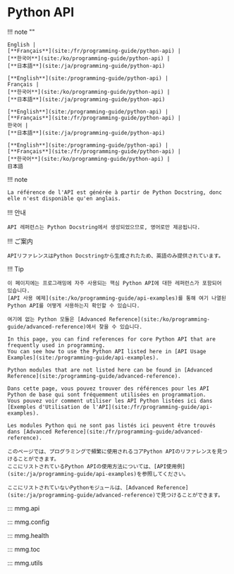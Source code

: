 <!---------------------------->
<!-- multilingual suffix: en, fr, ko, ja -->
<!---------------------------->
# Python API

<!-- [ignore] -->
<!-- See: https://mkdocstrings.github.io/python/usage/ -->

<!-- [common] -->
!!! note ""

<!-- [en] -->
    English |
    [**Français**](site:/fr/programming-guide/python-api) |
    [**한국어**](site:/ko/programming-guide/python-api) |
    [**日本語**](site:/ja/programming-guide/python-api)
<!-- [fr] -->
    [**English**](site:/programming-guide/python-api) |
    Français |
    [**한국어**](site:/ko/programming-guide/python-api) |
    [**日本語**](site:/ja/programming-guide/python-api)
<!-- [ko] -->
    [**English**](site:/programming-guide/python-api) |
    [**Français**](site:/fr/programming-guide/python-api) |
    한국어 |
    [**日本語**](site:/ja/programming-guide/python-api)
<!-- [ja] -->
    [**English**](site:/programming-guide/python-api) |
    [**Français**](site:/fr/programming-guide/python-api) |
    [**한국어**](site:/ko/programming-guide/python-api) |
    日本語
<!-- [common] -->

<!-- [en] -->
<!-- [fr] -->
!!! note

    La référence de l'API est générée à partir de Python Docstring, donc elle n'est disponible qu'en anglais.
<!-- [ko] -->
!!! 안내

    API 레퍼런스는 Python Docstring에서 생성되었으므로, 영어로만 제공됩니다.
<!-- [ja] -->
!!! ご案内

    APIリファレンスはPython Docstringから生成されたため、英語のみ提供されています。
<!-- [common] -->

!!! Tip

<!-- [ko] -->
    이 페이지에는 프로그래밍에 자주 사용되는 핵심 Python API에 대한 레퍼런스가 포함되어 있습니다.
    [API 사용 예제](site:/ko/programming-guide/api-examples)를 통해 여기 나열된 Python API를 어떻게 사용하는지 확인할 수 있습니다.

    여기에 없는 Python 모듈은 [Advanced Reference](site:/ko/programming-guide/advanced-reference)에서 찾을 수 있습니다.
<!-- [en] -->
    In this page, you can find references for core Python API that are frequently used in programming.
    You can see how to use the Python API listed here in [API Usage Examples](site:/programming-guide/api-examples).

    Python modules that are not listed here can be found in [Advanced Reference](site:/programming-guide/advanced-reference).
<!-- [fr] -->
    Dans cette page, vous pouvez trouver des références pour les API Python de base qui sont fréquemment utilisées en programmation.
    Vous pouvez voir comment utiliser les API Python listées ici dans [Exemples d'Utilisation de l'API](site:/fr/programming-guide/api-examples).

    Les modules Python qui ne sont pas listés ici peuvent être trouvés dans [Advanced Reference](site:/fr/programming-guide/advanced-reference).
<!-- [ja] -->
    このページでは、プログラミングで頻繁に使用されるコアPython APIのリファレンスを見つけることができます。
    ここにリストされているPython APIの使用方法については、[API使用例](site:/ja/programming-guide/api-examples)を参照してください。

    ここにリストされていないPythonモジュールは、[Advanced Reference](site:/ja/programming-guide/advanced-reference)で見つけることができます。
<!-- [common] -->

::: mmg.api

::: mmg.config

::: mmg.health

::: mmg.toc

::: mmg.utils
